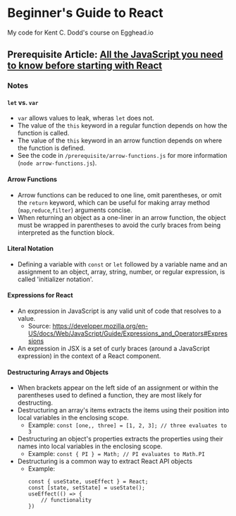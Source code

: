 Beginner's Guide to React
=========================
 My code for Kent C. Dodd's course on Egghead.io

## Prerequisite Article: [All the JavaScript you need to know before starting with React](https://jscomplete.com/learn/javascript-for-react)

### Notes

#### `let` vs. `var`

* `var` allows values to leak, wheras `let` does not.
* The value of the `this` keyword in a regular function depends on how the function is called.
* The value of the `this` keyword in an arrow function depends on where the function is defined.
* See the code in `/prerequisite/arrow-functions.js` for more information (`node arrow-functions.js`).

#### Arrow Functions

* Arrow functions can be reduced to one line, omit parentheses, or omit the `return` keyword, which can be useful for making array method (`map`,`reduce`,`filter`) arguments concise.
* When returning an object as a one-liner in an arrow function, the object must be wrapped in parentheses to avoid the curly braces from being interpreted as the function block.

#### Literal Notation

* Defining a variable with `const` or `let` followed by a variable name and an assignment to an object, array, string, number, or regular expression, is called 'initializer notation'.

#### Expressions for React

* An expression in JavaScript is any valid unit of code that resolves to a value. 
    - Source: https://developer.mozilla.org/en-US/docs/Web/JavaScript/Guide/Expressions_and_Operators#Expressions
* An expression in JSX is a set of curly braces (around a JavaScript expression) in the context of a React component.

#### Destructuring Arrays and Objects

* When brackets appear on the left side of an assignment or within the parentheses used to defined a function, they are most likely for destructing.
* Destructuring an array's items extracts the items using their position into local variables in the enclosing scope.
    * Example: `const [one,, three] = [1, 2, 3]; // three evaluates to 3`
* Destructuring an object's properties extracts the properties using their names into local variables in the enclosing scope.
    * Example: `const { PI } = Math; // PI evaluates to Math.PI`
* Destructuring is a common way to extract React API objects
    * Example: 
      ```
      const { useState, useEffect } = React;
      const [state, setState] = useState();
      useEffect(() => {
          // functionality
      })
      ```


